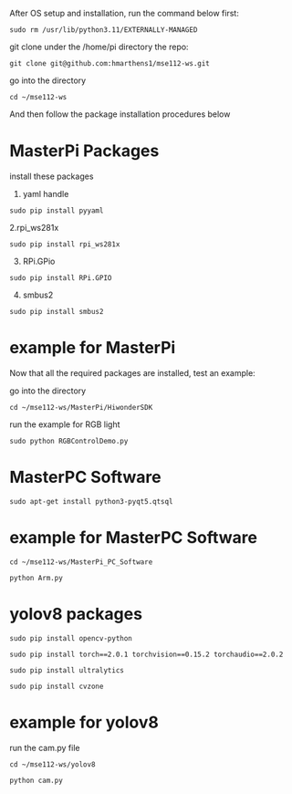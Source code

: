 After OS setup and installation, run the command below first:
```
sudo rm /usr/lib/python3.11/EXTERNALLY-MANAGED
```

git clone under the /home/pi directory the repo:

```
git clone git@github.com:hmarthens1/mse112-ws.git

```

go into the directory

```
cd ~/mse112-ws

```

And then follow the package installation procedures below 

# MasterPi Packages
install these packages

1. yaml handle
```
sudo pip install pyyaml
```

2.rpi_ws281x
```
sudo pip install rpi_ws281x
```

3. RPi.GPio
```
sudo pip install RPi.GPIO
```
4. smbus2
```
sudo pip install smbus2
```



# example for MasterPi

Now that all the required packages are installed, test an example:

go into the directory

```
cd ~/mse112-ws/MasterPi/HiwonderSDK

```
run the example for RGB light


```
sudo python RGBControlDemo.py
```

# MasterPC Software

```
sudo apt-get install python3-pyqt5.qtsql
```

# example for MasterPC Software
```
cd ~/mse112-ws/MasterPi_PC_Software
```


```
python Arm.py
```


# yolov8 packages

```
sudo pip install opencv-python
```

```
sudo pip install torch==2.0.1 torchvision==0.15.2 torchaudio==2.0.2
````

```
sudo pip install ultralytics
```

```
sudo pip install cvzone
```

# example for yolov8

run the cam.py file

```
cd ~/mse112-ws/yolov8
```

```
python cam.py
```





